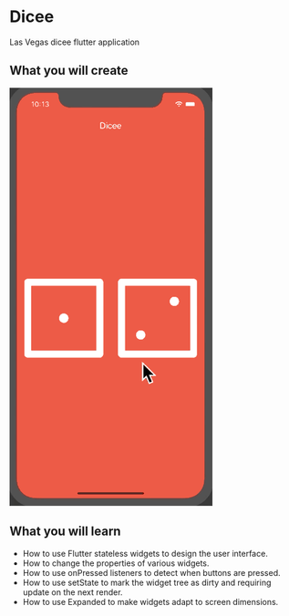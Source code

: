 # Dicee

Las Vegas dicee flutter application

## What you will create

![Finished App](https://github.com/karoman0584/Images/blob/main/dicee-flutter-demo.gif)

## What you will learn

- How to use Flutter stateless widgets to design the user interface.
- How to change the properties of various widgets.
- How to use onPressed listeners to detect when buttons are pressed.
- How to use setState to mark the widget tree as dirty and requiring update on the next render.
- How to use Expanded to make widgets adapt to screen dimensions.
